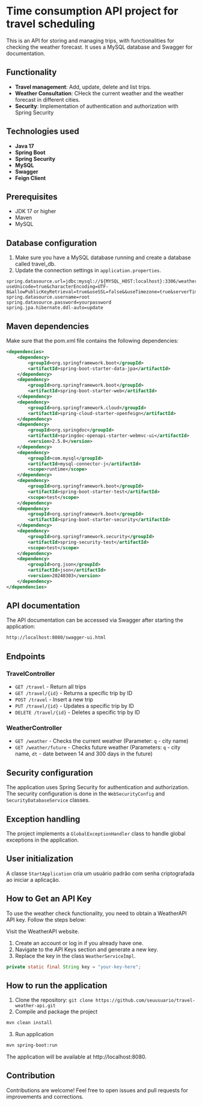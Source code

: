 # Time consumption API project for travel scheduling
This is an API for storing and managing trips, with functionalities for checking the weather forecast. It uses a MySQL database and Swagger for documentation.

## Functionality
- **Travel management**: Add, update, delete and list trips.
- **Weather Consultation**: CHeck the current weather and the weather forecast in different cities.
- **Security**: Implementation of authentication and authorization with Spring Security

## Technologies used
- **Java 17**
- **Spring Boot**
- **Spring Security**
- **MySQL**
- **Swagger**
- **Feign Client**

## Prerequisites
- JDK 17 or higher
- Maven
- MySQL

## Database configuration
1. Make sure you have a MySQL database running and create a database called travel_db. 
2. Update the connection settings in `application.properties`.

```properties
spring.datasource.url=jdbc:mysql://${MYSQL_HOST:localhost}:3306/weatherlocalization?useUnicode=true&characterEncoding=UTF-8&allowPublicKeyRetrieval=true&useSSL=false&&useTimezone=true&serverTimezone=UTC
spring.datasource.username=root
spring.datasource.password=yourpassword
spring.jpa.hibernate.ddl-auto=update
```
## Maven dependencies
Make sure that the pom.xml file contains the following dependencies:
```xml
<dependencies>
    <dependency>
        <groupId>org.springframework.boot</groupId>
        <artifactId>spring-boot-starter-data-jpa</artifactId>
    </dependency>
    <dependency>
        <groupId>org.springframework.boot</groupId>
        <artifactId>spring-boot-starter-web</artifactId>
    </dependency>
    <dependency>
        <groupId>org.springframework.cloud</groupId>
        <artifactId>spring-cloud-starter-openfeign</artifactId>
    </dependency>
    <dependency>
        <groupId>org.springdoc</groupId>
        <artifactId>springdoc-openapi-starter-webmvc-ui</artifactId>
        <version>2.5.0</version>
    </dependency>
    <dependency>
        <groupId>com.mysql</groupId>
        <artifactId>mysql-connector-j</artifactId>
        <scope>runtime</scope>
    </dependency>
    <dependency>
        <groupId>org.springframework.boot</groupId>
        <artifactId>spring-boot-starter-test</artifactId>
        <scope>test</scope>
    </dependency>
    <dependency>
        <groupId>org.springframework.boot</groupId>
        <artifactId>spring-boot-starter-security</artifactId>
    </dependency>
    <dependency>
        <groupId>org.springframework.security</groupId>
        <artifactId>spring-security-test</artifactId>
        <scope>test</scope>
    </dependency>
    <dependency>
        <groupId>org.json</groupId>
        <artifactId>json</artifactId>
        <version>20240303</version>
    </dependency>
</dependencies>
```

## API documentation
The API documentation can be accessed via Swagger after starting the application:

```bash
http://localhost:8080/swagger-ui.html
```
## Endpoints
### TravelController
- `GET /travel` - Return all trips
- `GET /travel/{id}` - Returns a specific trip by ID
- `POST /travel` - Insert a new trip
- `PUT /travel/{id}` - Updates a specific trip by ID
- `DELETE /travel/{id}` - Deletes a specific trip by ID
### WeatherController
- `GET /weather` - Checks the current weather (Parameter: `q` - city name)
- `GET /weather/future` - Checks future weather (Parameters: `q` - city name, `dt` - date between 14 and 300 days in the future)

## Security configuration
The application uses Spring Security for authentication and authorization. The security configuration is done in the `WebSecurityConfig` and `SecurityDatabaseService` classes.

## Exception handling
The project implements a `GlobalExceptionHandler` class to handle global exceptions in the application.

## User initialization
A classe `StartApplication` cria um usuário padrão com senha criptografada ao iniciar a aplicação.

## How to Get an API Key
To use the weather check functionality, you need to obtain a WeatherAPI API key. Follow the steps below:

Visit the WeatherAPI website.
1. Create an account or log in if you already have one.
2. Navigate to the API Keys section and generate a new key.
3. Replace the key in the class `WeatherServiceImpl`.
```java
private static final String key = "your-key-here";
```
## How to run the application
1. Clone the repository:
`git clone https://github.com/seuusuario/travel-weather-api.git`
2. Compile and package the project
```bash
mvn clean install
```
3. Run application
```bash
mvn spring-boot:run
```

The application will be available at http://localhost:8080.

## Contribution
Contributions are welcome! Feel free to open issues and pull requests for improvements and corrections.
